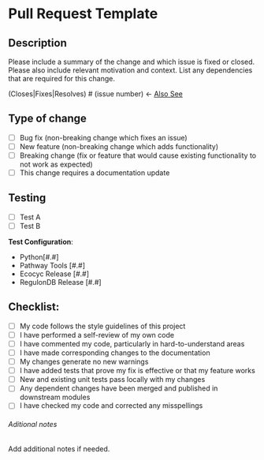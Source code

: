 # Pull Request Template

## Description

Please include a summary of the change and which issue is fixed or closed. Please also include relevant motivation and context. List any dependencies that are required for this change.

(Closes|Fixes|Resolves) # (issue number) <- [Also See](https://docs.github.com/es/github/managing-your-work-on-github/linking-a-pull-request-to-an-issue)

## Type of change

<!--Please delete options that are not relevant.-->

- [ ] Bug fix (non-breaking change which fixes an issue)
- [ ] New feature (non-breaking change which adds functionality)
- [ ] Breaking change (fix or feature that would cause existing functionality to not work as expected)
- [ ] This change requires a documentation update

## Testing

<!--Please describe the tests that you ran to verify your changes. Provide instructions so we can reproduce. Please also list any relevant details for your test configuration-->

- [ ] Test A
- [ ] Test B

**Test Configuration**:

- Python[#.#]
- Pathway Tools [#.#]
- Ecocyc Release [#.#]
- RegulonDB Release [#.#]

<!--Add images or diagrams if needed -->

## Checklist:

<!--Please delete options that are not relevant.-->

- [ ] My code follows the style guidelines of this project
- [ ] I have performed a self-review of my own code
- [ ] I have commented my code, particularly in hard-to-understand areas
- [ ] I have made corresponding changes to the documentation
- [ ] My changes generate no new warnings
- [ ] I have added tests that prove my fix is effective or that my feature works
- [ ] New and existing unit tests pass locally with my changes
- [ ] Any dependent changes have been merged and published in downstream modules
- [ ] I have checked my code and corrected any misspellings

###### Aditional notes

Add additional notes if needed.
